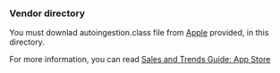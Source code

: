 ### Vendor directory

You must downlad autoingestion.class file from [Apple](http://apple.com/itunesnews/docs/Autoingestion.class.zip) provided, in this directory.

For more information, you can read [Sales and Trends Guide: App Store](https://www.apple.com/itunesnews/docs/AppStoreReportingInstructions.pdf)

